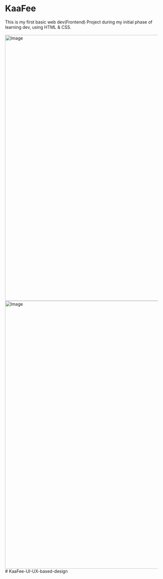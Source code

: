 # KaaFee
This is my first basic web dev(Frontend) Project during my initial phase of learning dev, using HTML &amp; CSS.
<br/>
<br/>
<img width="1879" height="873" alt="Image" src="https://github.com/user-attachments/assets/45796c2d-8716-4012-b570-fa3765c279a6" />
<img width="1882" height="879" alt="Image" src="https://github.com/user-attachments/assets/87f09e0b-f564-48d3-90af-0f6ca27f1d90" />
#   K a a F e e - U I - U X - b a s e d - d e s i g n 
 
 

